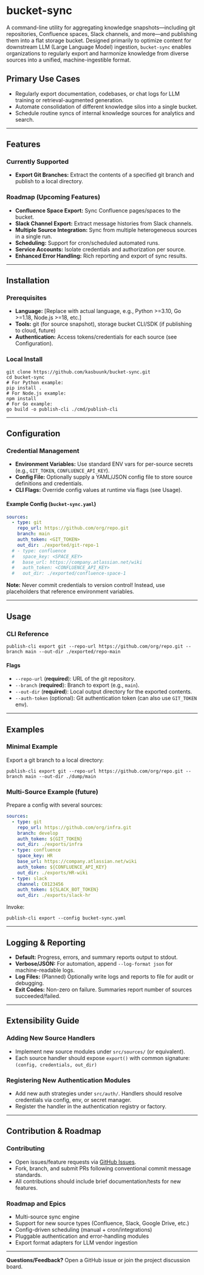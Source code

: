 # bucket-sync

A command-line utility for aggregating knowledge snapshots—including git repositories, Confluence spaces, Slack channels, and more—and publishing them into a flat storage bucket. Designed primarily to optimize content for downstream LLM (Large Language Model) ingestion, `bucket-sync` enables organizations to regularly export and harmonize knowledge from diverse sources into a unified, machine-ingestible format.

## Primary Use Cases

- Regularly export documentation, codebases, or chat logs for LLM training or retrieval-augmented generation.
- Automate consolidation of different knowledge silos into a single bucket.
- Schedule routine syncs of internal knowledge sources for analytics and search.

---

## Features

### Currently Supported

- **Export Git Branches:** Extract the contents of a specified git branch and publish to a local directory.

### Roadmap (Upcoming Features)

- **Confluence Space Export:** Sync Confluence pages/spaces to the bucket.
- **Slack Channel Export:** Extract message histories from Slack channels.
- **Multiple Source Integration:** Sync from multiple heterogeneous sources in a single run.
- **Scheduling:** Support for cron/scheduled automated runs.
- **Service Accounts:** Isolate credentials and authorization per source.
- **Enhanced Error Handling:** Rich reporting and export of sync results.

---

## Installation

### Prerequisites

- **Language:** [Replace with actual language, e.g., Python >=3.10, Go >=1.18, Node.js >=18, etc.]
- **Tools:** git (for source snapshot), storage bucket CLI/SDK (if publishing to cloud, future)
- **Authentication:** Access tokens/credentials for each source (see Configuration).

### Local Install

```shell
git clone https://github.com/kasbuunk/bucket-sync.git
cd bucket-sync
# For Python example:
pip install .
# For Node.js example:
npm install
# For Go example:
go build -o publish-cli ./cmd/publish-cli
```

---

## Configuration

### Credential Management

- **Environment Variables:** Use standard ENV vars for per-source secrets (e.g., `GIT_TOKEN`, `CONFLUENCE_API_KEY`).
- **Config File:** Optionally supply a YAML/JSON config file to store source definitions and credentials.
- **CLI Flags:** Override config values at runtime via flags (see Usage).

#### Example Config (`bucket-sync.yaml`)

```yaml
sources:
  - type: git
    repo_url: https://github.com/org/repo.git
    branch: main
    auth_token: <GIT_TOKEN>
    out_dir: ./exported/git-repo-1
  # - type: confluence
  #   space_key: <SPACE_KEY>
  #   base_url: https://company.atlassian.net/wiki
  #   auth_token: <CONFLUENCE_API_KEY>
  #   out_dir: ./exported/confluence-space-1
```

**Note:** Never commit credentials to version control! Instead, use placeholders that reference environment variables.

---

## Usage

### CLI Reference

```shell
publish-cli export git --repo-url https://github.com/org/repo.git --branch main --out-dir ./exported/repo-main
```

#### Flags

- `--repo-url` (**required**): URL of the git repository.
- `--branch` (**required**): Branch to export (e.g., `main`).
- `--out-dir` (**required**): Local output directory for the exported contents.
- `--auth-token` (optional): Git authentication token (can also use `GIT_TOKEN` env).

---

## Examples

### Minimal Example

Export a git branch to a local directory:

```shell
publish-cli export git --repo-url https://github.com/org/repo.git --branch main --out-dir ./dump/main
```

### Multi-Source Example (future)

Prepare a config with several sources:

```yaml
sources:
  - type: git
    repo_url: https://github.com/org/infra.git
    branch: develop
    auth_token: ${GIT_TOKEN}
    out_dir: ./exports/infra
  - type: confluence
    space_key: HR
    base_url: https://company.atlassian.net/wiki
    auth_token: ${CONFLUENCE_API_KEY}
    out_dir: ./exports/HR-wiki
  - type: slack
    channel: C0123456
    auth_token: ${SLACK_BOT_TOKEN}
    out_dir: ./exports/slack-hr
```
Invoke:
```shell
publish-cli export --config bucket-sync.yaml
```

---

## Logging & Reporting

- **Default:** Progress, errors, and summary reports output to stdout.
- **Verbose/JSON:** For automation, append `--log-format json` for machine-readable logs.
- **Log Files:** (Planned) Optionally write logs and reports to file for audit or debugging.
- **Exit Codes:** Non-zero on failure. Summaries report number of sources succeeded/failed.

---

## Extensibility Guide

### Adding New Source Handlers

- Implement new source modules under `src/sources/` (or equivalent).
- Each source handler should expose `export()` with common signature: `(config, credentials, out_dir)`

### Registering New Authentication Modules

- Add new auth strategies under `src/auth/`. Handlers should resolve credentials via config, env, or secret manager.
- Register the handler in the authentication registry or factory.

---

## Contribution & Roadmap

### Contributing

- Open issues/feature requests via [GitHub Issues](https://github.com/kasbuunk/bucket-sync/issues).
- Fork, branch, and submit PRs following conventional commit message standards.
- All contributions should include brief documentation/tests for new features.

### Roadmap and Epics

- Multi-source sync engine
- Support for new source types (Confluence, Slack, Google Drive, etc.)
- Config-driven scheduling (manual + cron/integrations)
- Pluggable authentication and error-handling modules
- Export format adapters for LLM vendor ingestion

---

**Questions/Feedback?** Open a GitHub issue or join the project discussion board.